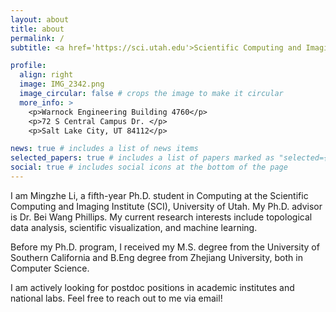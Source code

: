 ```yaml
---
layout: about
title: about
permalink: /
subtitle: <a href='https://sci.utah.edu'>Scientific Computing and Imaging Institute, University of Utah</a>.

profile:
  align: right
  image: IMG_2342.png
  image_circular: false # crops the image to make it circular
  more_info: >
    <p>Warnock Engineering Building 4760</p>
    <p>72 S Central Campus Dr. </p>
    <p>Salt Lake City, UT 84112</p>

news: true # includes a list of news items
selected_papers: true # includes a list of papers marked as "selected={true}"
social: true # includes social icons at the bottom of the page
---
```


I am Mingzhe Li, a fifth-year Ph.D. student in Computing at the Scientific Computing and Imaging Institute (SCI), University of Utah. My Ph.D. advisor is Dr. Bei Wang Phillips. My current research interests include topological data analysis, scientific visualization, and machine learning. 

Before my Ph.D. program, I received my M.S. degree from the University of Southern California and B.Eng degree from Zhejiang University, both in Computer Science.

I am actively looking for postdoc positions in academic institutes and national labs. Feel free to reach out to me via email!